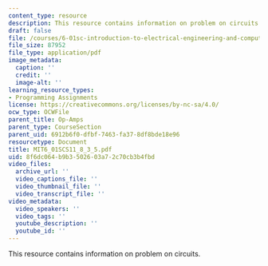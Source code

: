 ```yaml
---
content_type: resource
description: This resource contains information on problem on circuits.
draft: false
file: /courses/6-01sc-introduction-to-electrical-engineering-and-computer-science-i-spring-2011/8f6dc064b9b3502603a72c70cb3b4fbd_MIT6_01SCS11_8_3_5.pdf
file_size: 87952
file_type: application/pdf
image_metadata:
  caption: ''
  credit: ''
  image-alt: ''
learning_resource_types:
- Programming Assignments
license: https://creativecommons.org/licenses/by-nc-sa/4.0/
ocw_type: OCWFile
parent_title: Op-Amps
parent_type: CourseSection
parent_uid: 6912b6f0-dfbf-7463-fa37-8df8bde18e96
resourcetype: Document
title: MIT6_01SCS11_8_3_5.pdf
uid: 8f6dc064-b9b3-5026-03a7-2c70cb3b4fbd
video_files:
  archive_url: ''
  video_captions_file: ''
  video_thumbnail_file: ''
  video_transcript_file: ''
video_metadata:
  video_speakers: ''
  video_tags: ''
  youtube_description: ''
  youtube_id: ''
---
```

This resource contains information on problem on circuits.